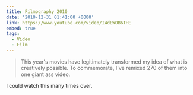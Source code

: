 ```yaml
---
title: Filmography 2010
date: '2010-12-31 01:41:00 +0000'
link: https://www.youtube.com/video/I4dEWOB6THE
embed: true
tags:
  - Video
  - Film
---
```

> This year's movies have legitimately transformed my idea of what is creatively possible. To commemorate, I've remixed 270 of them into one giant ass video.

I could watch this many times over.
